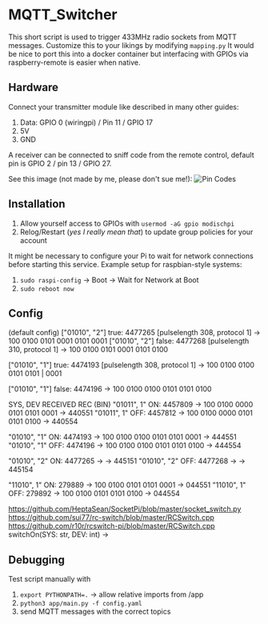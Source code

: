 # MQTT_Switcher
This short script is used to trigger 433MHz radio sockets from MQTT messages.
Customize this to your likings by modifying `mapping.py`
It would be nice to port this into a docker container but interfacing with GPIOs via raspberry-remote is easier when native.

## Hardware

Connect your transmitter module like described in many other guides:
1. Data: GPIO 0 (wiringpi) / Pin 11 / GPIO 17
2. 5V
3. GND

A receiver can be connected to sniff code from the remote control, 
default pin is GPIO 2 / pin 13 / GPIO 27.

See this image (not made by me, please don't sue me!):
![Pin Codes](https://pi4j.com/1.2/images/j8header-3b.png)

## Installation
1. Allow yourself access to GPIOs with `usermod -aG gpio modischpi`
2. Relog/Restart (*yes I really mean that*) to update group policies for your account



It might be necessary to configure your Pi to wait for network connections before starting this service.
Example setup for raspbian-style systems:  
1. `sudo raspi-config` -> Boot -> Wait for Network at Boot  
1. `sudo reboot now`

## Config
(default config)
["01010", "2"] true: 4477265 [pulselength 308, protocol 1]
-> 100 0100 0101 0001 0101 0001
["01010", "2"] false: 4477268 [pulselength 310, protocol 1]
-> 100 0100 0101 0001 0101 0100

["01010", "1"] true: 4474193 [pulselength 308, protocol 1]
-> 100 0100 0100 0101 0101 | 0001‬

["01010", "1"] false: 4474196
-> 100 0100 0100 0101 0101 0100


SYS, DEV        RECEIVED        REC (BIN)
"01011", 1" ON: 4457809     -> 100 0100 0000 0101 0101 0001‬ -> 440551
"01011", 1" OFF: 4457812    -> 100 0100 0000 0101 0101 0100 -> 440554

"01010", "1" ON: 4474193    -> 100 0100 0100 0101 0101 0001‬ -> 444551
"01010", "1" OFF: 4474196   -> 100 0100 0100 0101 0101 0100 -> 444554

"01010", "2" ON: 4477265    ->                              -> 445151
"01010", "2" OFF: 4477268   ->                              -> 445154

"11010", 1" ON: 279889      ->      100 0100 0101 0101 0001 -> 044551
"11010", 1" OFF: 279892     ->      100 0100 0101 0101 0100‬ -> 044554


https://github.com/HeptaSean/SocketPi/blob/master/socket_switch.py
https://github.com/sui77/rc-switch/blob/master/RCSwitch.cpp
https://github.com/r10r/rcswitch-pi/blob/master/RCSwitch.cpp
switchOn(SYS: str, DEV: int)     -> 

## Debugging

Test script manually with 
1. `export PYTHONPATH=.`        -> allow relative imports from /app
2. `python3 app/main.py -f config.yaml`
3. send MQTT messages with the correct topics


